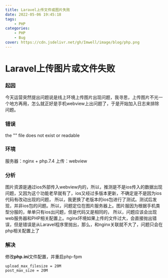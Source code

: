 ```yaml
---
title: Laravel上传文件或图片失败
date: 2022-05-06 19:45:18
tags:
    - PHP
categories:
    - PHP
    - Bug
cover: https://cdn.jsdelivr.net/gh/Imwell/image/blog/php.png
---
```

# Laravel上传图片或文件失败

### 起因
今天运营突然提出问题说是线上环境上传图片出现问题，我寻思，上传图片不光一个地方再用，怎么就正好是手机webview上出问题了，于是开始加入日志来排除问题。

### 错误
the "" file does not exist or readable

### 环境
服务器：nginx + php.7.4
上传：webview

### 分析
图片资源是通过ios外部传入webview内的，所以，推测是不是ios传入的数据出现问题，又因为这个功能老早就有了，ios又经过多版本更新，不确定是不是因为ios代码有改动出现的问题，
所以，我更换了老版本的ios包进行了测试。测试后发现，并非ios包的问题。所以，问题定位在图片服务器上。图片服因为根据手机类型分服的，单单只有ios出问题，但是代码又是相同的，
所以，问题应该会出现web服务器和PHP相关配置上。nginx环境如果上传的文件过大，会直接抛出错误，但是错误是从Laravel程序里抛出，那么，和nginx关联就不大了，问题只会在php相关配置上了

### 解决
修改**php.ini**文件配置，并重启php-fpm
```text
upload_max_filesize = 20M
post_max_size = 20M
```
